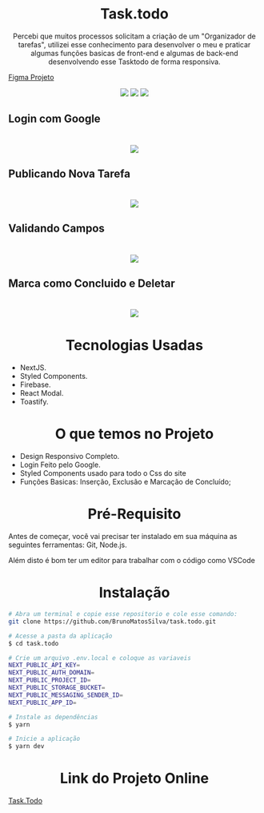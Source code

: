 <h1 align="center">Task.todo</h1>
<p align="center">Percebi que muitos processos solicitam a criação de um "Organizador de tarefas", utilizei esse conhecimento para desenvolver o meu e praticar algumas funções basicas de front-end e algumas de back-end desenvolvendo esse Tasktodo de forma responsiva.</p>

[Figma Projeto](https://www.figma.com/file/GW8UoL3Pf2bKDurO4K1mVW/Task.todo)

<div align="center"><img src="https://img.shields.io/github/issues/BrunoMatosSilva/canarilmatos" />
<img src="https://img.shields.io/github/forks/BrunoMatosSilva/canarilmatos" />
<img src="https://img.shields.io/github/stars/BrunoMatosSilva/canarilmatos" /></div>

## Login com Google

<h1 align="center">
<img src="https://i.gyazo.com/acd92c5fead72fd74ca458cd5b17b3f6.gif" />
</h1>

## Publicando Nova Tarefa

<h1 align="center">
<img src="https://i.gyazo.com/813adfc9d91856ac57823620f7f63513.gif" />
</h1>

## Validando Campos

<h1 align="center">
<img src="https://i.gyazo.com/947b71ebb47a75e0e2ceb215b52c1913.gif" />
</h1>

## Marca como Concluido e Deletar

<h1 align="center">
<img src="https://i.gyazo.com/79af09da3df1415b0280c5faf9903df8.gif" />
</h1>

<h1 align="center">Tecnologias Usadas</h1>
<ul>
<li>NextJS.</li>
<li>Styled Components.</li>
<li>Firebase.</li>
<li>React Modal.</li>
<li>Toastify.</li>
</ul>

<h1 align="center">O que temos no Projeto</h1>
<ul>
<li>Design Responsivo Completo.</li>
<li>Login Feito pelo Google.</li>
<li>Styled Components usado para todo o Css do site</li>
<li>Funções Basicas: Inserção, Exclusão e Marcação de Concluído;</li>
</ul>

<h1 align="center">Pré-Requisito</h1>

<p>Antes de começar, você vai precisar ter instalado em sua máquina as seguintes ferramentas:
Git, Node.js.</p>
<p>Além disto é bom ter um editor para trabalhar com o código como VSCode</p>

<h1 align="center">Instalação</h1>

```bash
# Abra um terminal e copie esse repositorio e cole esse comando:
git clone https://github.com/BrunoMatosSilva/task.todo.git 
```

```bash
# Acesse a pasta da aplicação
$ cd task.todo

# Crie um arquivo .env.local e coloque as variaveis
NEXT_PUBLIC_API_KEY=
NEXT_PUBLIC_AUTH_DOMAIN=
NEXT_PUBLIC_PROJECT_ID=
NEXT_PUBLIC_STORAGE_BUCKET=
NEXT_PUBLIC_MESSAGING_SENDER_ID=
NEXT_PUBLIC_APP_ID=

# Instale as dependências
$ yarn

# Inicie a aplicação
$ yarn dev
```

<h1 align="center">Link do Projeto Online</h1>

[Task.Todo](https://tasktodo.vercel.app)
